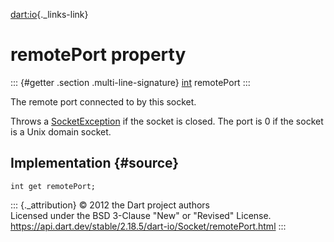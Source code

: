 [dart:io](../../dart-io/dart-io-library){._links-link}

remotePort property
===================

::: {#getter .section .multi-line-signature}
[int](../../dart-core/int-class) remotePort
:::

The remote port connected to by this socket.

Throws a [SocketException](../socketexception-class) if the socket is
closed. The port is 0 if the socket is a Unix domain socket.

Implementation {#source}
--------------

``` {.language-dart data-language="dart"}
int get remotePort;
```

::: {._attribution}
© 2012 the Dart project authors\
Licensed under the BSD 3-Clause \"New\" or \"Revised\" License.\
<https://api.dart.dev/stable/2.18.5/dart-io/Socket/remotePort.html>
:::
